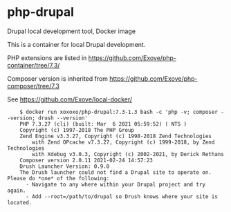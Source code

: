 # php-drupal

Drupal local development tool, Docker image

This is a container for local Drupal development. 

PHP extensions are listed in 
https://github.com/Exove/php-container/tree/7.3/

Composer version is inherited from
https://github.com/Exove/php-composer/tree/7.3

See https://github.com/Exove/local-docker/

        $ docker run xoxoxo/php-drupal:7.3-1.3 bash -c 'php -v; composer --version; drush --version'
        PHP 7.3.27 (cli) (built: Mar  6 2021 05:59:52) ( NTS )
        Copyright (c) 1997-2018 The PHP Group
        Zend Engine v3.3.27, Copyright (c) 1998-2018 Zend Technologies
            with Zend OPcache v7.3.27, Copyright (c) 1999-2018, by Zend Technologies
            with Xdebug v3.0.3, Copyright (c) 2002-2021, by Derick Rethans
        Composer version 2.0.11 2021-02-24 14:57:23
        Drush Launcher Version: 0.9.0
        The Drush launcher could not find a Drupal site to operate on. Please do *one* of the following:
          - Navigate to any where within your Drupal project and try again.
          - Add --root=/path/to/drupal so Drush knows where your site is located.
